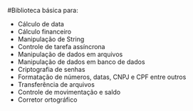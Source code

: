 #Biblioteca básica para:
* Cálculo de data
* Cálculo financeiro
* Manipulação de String
* Controle de tarefa assíncrona
* Manipulação de dados em arquivos
* Manipulação de dados em banco de dados
* Criptografia de senhas
* Formatação de números, datas, CNPJ e CPF entre outros
* Transferência de arquivos
* Controle de movimentação e saldo
* Corretor ortográfico

